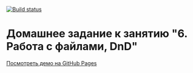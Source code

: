 [![Build status](https://ci.appveyor.com/api/projects/status/vkqe3t9vdxfgtrdr?svg=true)](https://ci.appveyor.com/project/fedoweb/ahj-dnd-homework)

# Домашнее задание к занятию "6. Работа с файлами, DnD"

[Посмотреть демо на GitHub Pages](https://fedoweb.github.io/ahj-dnd-homework/)
